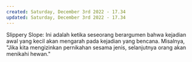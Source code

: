 ```yaml
---
created: Saturday, December 3rd 2022 - 17.34
updated: Saturday, December 3rd 2022 - 17.34
---
```

Slippery Slope: Ini adalah ketika seseorang berargumen bahwa kejadian awal yang kecil akan mengarah pada kejadian yang bencana. Misalnya, "Jika kita mengizinkan pernikahan sesama jenis, selanjutnya orang akan menikahi hewan."